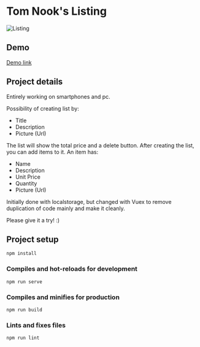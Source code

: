 # Tom Nook's Listing

![Listing](https://cdn.discordapp.com/attachments/625998454610460672/721018929257906276/listing.PNG)

## Demo

[Demo link](https://bishamonten.gitlab.io/liste-app)

## Project details

Entirely working on smartphones and pc.

Possibility of creating list by:
- Title
- Description
- Picture (Url)

The list will show the total price and a delete button.
After creating the list, you can add items to it.
An item has:
- Name
- Description
- Unit Price 
- Quantity
- Picture (Url)

Initially done with localstorage, but changed with Vuex to remove duplication of code mainly and make it cleanly.

Please give it a try! :)

## Project setup
```
npm install
```

### Compiles and hot-reloads for development
```
npm run serve
```

### Compiles and minifies for production
```
npm run build
```

### Lints and fixes files
```
npm run lint
```
